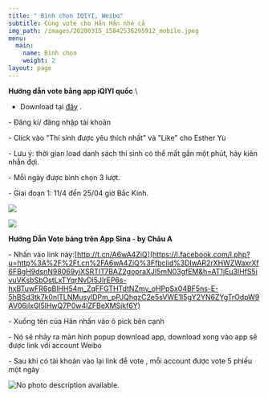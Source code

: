 ```yaml
---
title: " Bình chọn IQIYI, Weibo"
subtitle: Cùng vote cho Hân Hân nhé cả
img_path: /images/20200315_15842536295912_mobile.jpeg
menu:
  main:
    name: Bình chọn
    weight: 2
layout: page
---
```

**Hướng dẫn vote bằng app iQIYI  quốc** \
- Download tại  [đây](https://www.iqiyi.com/intl/download.html?lang=en_us) .

\- Đăng kí/ đăng nhập tài khoản



\- Click vào "Thí sinh được yêu thích nhất" và "Like" cho Esther Yu 

\- Lưu ý: thời gian load danh sách thí sinh có thể mất gần một phút, hãy kiên nhẫn đợi.

\- Mỗi ngày được bình chọn 3 lượt.

\- Giai đoạn 1: 11/4 đến 25/04 giờ Bắc Kinh. 

![](https://mail.google.com/mail/u/0?ui=2&ik=a17ad63f25&attid=0.1&permmsgid=msg-a:r179626992537618280&th=171801313ea42165&view=fimg&sz=s0-l75-ft&attbid=ANGjdJ-cbZ1q-HGAy2X6rZzSiJkDuI5HdWJJLwlx1D1OYbhBRL3Utd4CNsQbhv0-UzRgoYjZCGkvpSINU2YS65BE8rTGdgORJ1nj3cnPwe07IOifjcIMvBh3_cIBlhA&disp=emb&realattid=171801304f7f70484332)

![](https://mail.google.com/mail/u/0?ui=2&ik=a17ad63f25&attid=0.2&permmsgid=msg-a:r179626992537618280&th=171801313ea42165&view=fimg&sz=s0-l75-ft&attbid=ANGjdJ8SZxwaSXXjCkXPHkizKtMYLv4RqxjWKVMVrATsu0YAdN0epnOYCC0-zBqed6ZhZr9eQiW3mB0AeZa1d9YsGDExu7XcFKq_0z46tUk2wr94u9wO1MZexzrYFyc&disp=emb&realattid=1718012f0e85b4a98341)

**[](https://www.iqiyi.com/intl/download.html?lang=en_us)Hướng Dẫn Vote bảng trên App Sina - by Châu A**

\- Nhấn vào link này:[http://t.cn/A6wA4ZiQ](https://l.facebook.com/l.php?u=http%3A%2F%2Ft.cn%2FA6wA4ZiQ%3Ffbclid%3DIwAR2rXHWZWaxrXf6FBgH9dsnN98069yiXSRTIT7BAZ2gopraXJI5mN03gfEM&h=AT1jEu3lHfS5ivuVKsbSbOstLxTYqrNvDi5JIrEP6s-hxBTuwFR6qBlHH54m_ZqFFGTHTdtNZmv_oHPpSx04BF5ns-E-5hBSd3tk7k0nlTLNMusylDPm_pPJQhqzC2e5sVWE1I5gY2YN6ZYgTrOdpW9AV06jlxGl5lHwQ7P0w4IZFBeXMSjkf6Y)

\- Xuống tên của Hân nhấn vào ô pick bên cạnh

\- Nó sẽ nhảy ra màn hình popup download app, download xong vào app sẽ được link với account Weibo

\- Sau khi có tài khoản vào lại link để vote , mỗi account được vote 5 phiếu một ngày

![No photo description available.](https://scontent.fqlf1-1.fna.fbcdn.net/v/t1.0-9/92799356_1235972946606029_250259171583197184_o.jpg?_nc_cat=107&_nc_sid=ca434c&_nc_oc=AQny-JG0tnCJ3g8ZNFAwP-TE_1ZBuKZxFeIuDw3rrYgR1JinvCl_ct9mitZ2jTK-iVL9hICyUfqYATXlJw3YwkgL&_nc_ht=scontent.fqlf1-1.fna&oh=cdaee40585b7e7da610f1762779df33c&oe=5EBC3E17)
